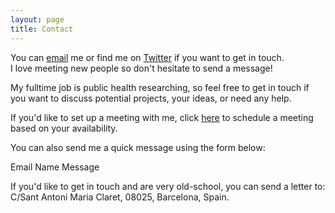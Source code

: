```yaml
---
layout: page
title: Contact
---
```


You can [email](mailto:marilinasantero@gmail.com) me or find me on [Twitter](https://twitter.com/SanteroMarilina) if you want to get in touch.   
I love meeting new people so don't hesitate to send a message!

My fulltime job is public health researching, so feel free to get in touch if you want to discuss potential projects, your ideas, or need any help.

If you'd like to set up a meeting with me, click [here](https://calendly.com/marilinasantero/meeting) to schedule a meeting based on your availability.

You can also send me a quick message using the form below:

Email
Name
Message

If you'd like to get in touch and are very old-school, you can send a letter to:  
C/Sant Antoni Maria Claret, 08025, Barcelona, Spain.
